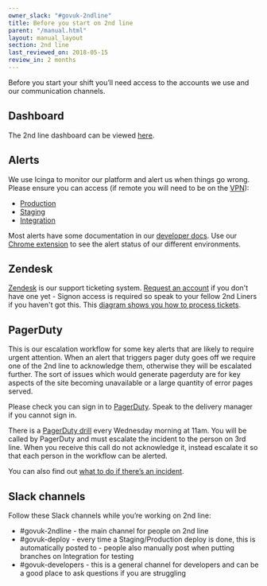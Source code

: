 ```yaml
---
owner_slack: "#govuk-2ndline"
title: Before you start on 2nd line  
parent: "/manual.html"
layout: manual_layout
section: 2nd line
last_reviewed_on: 2018-05-15
review_in: 2 months
---
```

Before you start your shift you’ll need access to the accounts we use and our communication channels. 

## Dashboard
The 2nd line dashboard can be viewed [here](http://dsingleton.github.io/frame-splits/index.html?title=&layout=2col-75-25&url%5B%5D=https%3A%2F%2Fgrafana.publishing.service.gov.uk%2Fdashboard%2Ffile%2F2ndline_health.json%3Frefresh%3D1m%26orgId%3D1&url%5B%5D=http%3A%2F%2Fgovuk-secondline-blinken.herokuapp.com%2Fblinken.html&url%5B%5D=https%3A%2F%2Fgrafana.publishing.service.gov.uk%2Fdashboard%2Fdb%2Fapp-deployments%3Ffrom%3Dnow-7d%26to%3Dnow%26refresh%3D1m%26orgId%3D1&url%5B%5D=). 

## Alerts
We use Icinga to monitor our platform and alert us when things go wrong. Please ensure you can access (if remote you will need to be on the [VPN](https://docs.publishing.service.gov.uk/manual/vpn.html)):

* [Production](https://alert.publishing.service.gov.uk)
* [Staging](https://alert.staging.publishing.service.gov.uk)
* [Integration](https://alert.integration.publishing.service.gov.uk)

Most alerts have some documentation in our [developer docs](https://docs.publishing.service.gov.uk). Use our [Chrome extension](https://github.com/alphagov/blinkenjs#chrome-extension) to see the alert status of our different environments.


## Zendesk
[Zendesk](https://govuk.zendesk.com) is our support ticketing system. [Request an account](https://www.gov.uk/support/internal) if you don't have one yet - Signon access is required so speak to your fellow 2nd Liners if you haven't got this.  This [diagram shows you how to process tickets](https://docs.google.com/presentation/d/1mUnkONOrto2SKRKAO6JnnSUHRLsMy4eZEoq75BGxC6E/edit?usp=sharing). 

## PagerDuty
This is our escalation workflow for some key alerts that are likely to require urgent attention. When an alert that triggers pager duty goes off we require one of the 2nd line to acknowledge them, otherwise they will be escalated further. The sort of issues which would generate pagerduty are for key aspects of the site becoming unavailable or a large quantity of error pages served. 

Please check you can sign in to [PagerDuty](https://govuk.pagerduty.com/). Speak to the delivery manager if you cannot sign in. 

There is a [PagerDuty drill](https://docs.publishing.service.gov.uk/manual/alerts/pagerduty-drill.html) every Wednesday morning at 11am. You will be called by PagerDuty and must escalate the incident to the person on 3rd line. When you receive this call do not acknowledge it, instead escalate it so that each person in the workflow can be alerted. 


You can also find out [what to do if there’s an incident](https://docs.publishing.service.gov.uk/manual/incident-management-guidance.html). 

## Slack channels

Follow these Slack channels while you’re working on 2nd line:

* #govuk-2ndline - the main channel for people on 2nd line 
* #govuk-deploy - every time a Staging/Production deploy is done, this is automatically posted to - people also manually post when putting branches on Integration for testing
* #govuk-developers - this is a general channel for developers and can be a good place to ask questions if you are struggling
